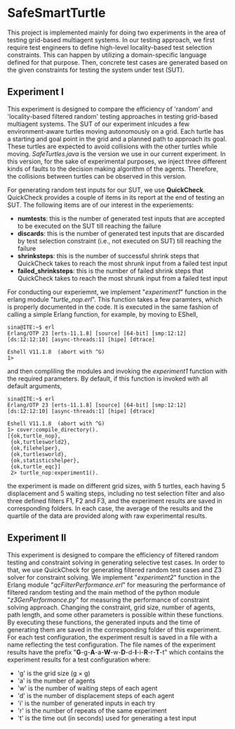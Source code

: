 
# **SafeSmartTurtle**
This project is implemented mainly for doing two experiments in the area of testing grid-based multiagent systems. In our testing approach, we first require test engineers to define high-level locality-based test selection constraints. This can happen by utilizing a domain-specific language defined for that purpose. Then, concrete test cases are generated based on the given constraints for testing the system under test (SUT).

## Experiment I
This experiment is designed to compare the efficiency of 'random' and 'locality-based filtered random' testing approaches in testing grid-based multiagent systems. The SUT of our experiment inlcudes a few environment-aware turtles moving autonomously on a grid. Each turtle has a starting and goal point in the grid and a planned path to approach its goal. These turtles are expected to avoid collisions with the other turtles while moving. *SafeTurtles.java* is the version we use in our current experiment. In this version, for the sake of experimental purposes, we inject three different kinds of faults to the decision making algorithm of the agents. Therefore, the collisions between turtles can be observed in this version. 

For generating random test inputs for our SUT, we use **QuickCheck**. QuickCheck provides a couple of items in its report at the end of testing an SUT. The following items are of our interest in the experiements:
* **numtests**: this is the number of generated test inputs that are accepted to be executed on the SUT till reaching the failure
* **discards**: this is the number of generated test inputs that are discarded by test selection constraint (i.e., not executed on SUT) till reaching the failure
* **shrinksteps**: this is the number of successful shrink steps that QuickCheck takes to reach the most shrunk input from a failed test input
* **failed_shrinksteps**: this is the number of failed shrink steps that QuickCheck takes to reach the most shrunk input from a failed test input

For conducting our experiemnt, we implement "*experiment1*" function in the erlang module "*turtle_nop.erl*". This function takes a few paramters, which is properly documented in the code. It is executed in the same fashion of calling a simple Erlang function, for example, by moving to EShell,
```console
sina@ITE:~$ erl
Erlang/OTP 23 [erts-11.1.8] [source] [64-bit] [smp:12:12] [ds:12:12:10] [async-threads:1] [hipe] [dtrace]

Eshell V11.1.8  (abort with ^G)
1> 
```
and then compliling the modules and invoking the *experiment1* function with the required parameters. By default, if this function is invoked with all default arguments,

```console
sina@ITE:~$ erl
Erlang/OTP 23 [erts-11.1.8] [source] [64-bit] [smp:12:12] [ds:12:12:10] [async-threads:1] [hipe] [dtrace]

Eshell V11.1.8  (abort with ^G)
1> cover:compile_directory().
[{ok,turtle_nop},
 {ok,turtlesworld2},
 {ok,filehelper},
 {ok,turtlesworld},
 {ok,statisticshelper},
 {ok,turtle_eqc}]
 2> turtle_nop:experiment1().
```
the experiment is made on different grid sizes, with 5 turtles, each having 5 displacement and 5 waiting steps, including no test selection filter and also three defined filters F1, F2 and F3, and the experiment results are saved in corresponding folders. In each case, the average of the results and the quartile of the data are provided along with raw experimental results.

## Experiment II
This experiment is designed to compare the efficiency of filtered random testing and constraint solving in generating selective test cases. In order to that, we use QuickCheck for generating filtered random test cases and Z3 solver for constraint solving. We implement "*experiment2*" function in the Erlang module "*qcFilterPerformance.erl*" for measuring the performance of filtered random testing and the main method of the python module "*z3GenPerformance</span>.py*" for measuring the performance of constraint solving approach. Changing the constraint, grid size, number of agents, path length, and some other parameters is possible within these functions. By executing these functions, the generated inputs and the time of generating them are saved in the corresponding folder of this experiment. For each test configuration, the experiment result is saved in a file with a name reflecting the test configuration. The file names of the experiment results have the prefix "**G**-g-**A**-a-**W**-w-**D**-d-**I**-i-**R**-r-**T**-t" which contains the experiment results for a test configuration where:
* 'g' is the grid size (g $\times$ g) 
* 'a' is the number of agents
* 'w' is the number of waiting steps of each agent
* 'd' is the number of displacement steps of each agent
* 'i' is the number of generated inputs in each try
* 'r' is the number of repeats of the same experiment
* 't' is the time out (in seconds) used for generating a test input


